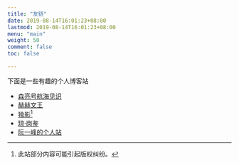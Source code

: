 ```yaml
---
title: "友链"
date: 2019-08-14T16:01:23+08:00
lastmod: 2019-08-14T16:01:23+08:00
menu: "main"
weight: 50
comment: false
toc: false

---
```



下面是一些有趣的个人博客站

- [森亮号航海见识](http://see.sl088.com/wiki/首页)
- [赫赫文王](https://kqh.me/)
- [独影](http://www.doing.ws/)[^v1]
- [琼·岗鉴](http://khangey.com/cn/)
- [阮一峰的个人站](http://www.ruanyifeng.com/home.html)

[^v1]: 此站部分内容可能引起版权纠纷。
